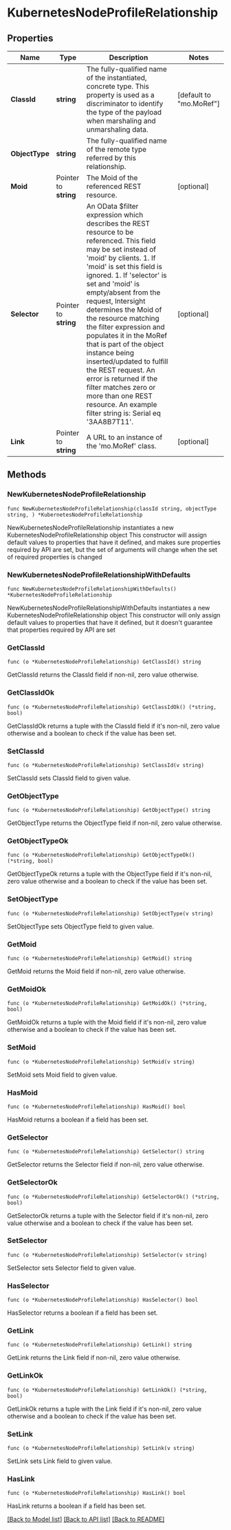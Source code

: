 # KubernetesNodeProfileRelationship

## Properties

Name | Type | Description | Notes
------------ | ------------- | ------------- | -------------
**ClassId** | **string** | The fully-qualified name of the instantiated, concrete type. This property is used as a discriminator to identify the type of the payload when marshaling and unmarshaling data. | [default to "mo.MoRef"]
**ObjectType** | **string** | The fully-qualified name of the remote type referred by this relationship. | 
**Moid** | Pointer to **string** | The Moid of the referenced REST resource. | [optional] 
**Selector** | Pointer to **string** | An OData $filter expression which describes the REST resource to be referenced. This field may be set instead of &#39;moid&#39; by clients. 1. If &#39;moid&#39; is set this field is ignored. 1. If &#39;selector&#39; is set and &#39;moid&#39; is empty/absent from the request, Intersight determines the Moid of the resource matching the filter expression and populates it in the MoRef that is part of the object instance being inserted/updated to fulfill the REST request. An error is returned if the filter matches zero or more than one REST resource. An example filter string is: Serial eq &#39;3AA8B7T11&#39;. | [optional] 
**Link** | Pointer to **string** | A URL to an instance of the &#39;mo.MoRef&#39; class. | [optional] 

## Methods

### NewKubernetesNodeProfileRelationship

`func NewKubernetesNodeProfileRelationship(classId string, objectType string, ) *KubernetesNodeProfileRelationship`

NewKubernetesNodeProfileRelationship instantiates a new KubernetesNodeProfileRelationship object
This constructor will assign default values to properties that have it defined,
and makes sure properties required by API are set, but the set of arguments
will change when the set of required properties is changed

### NewKubernetesNodeProfileRelationshipWithDefaults

`func NewKubernetesNodeProfileRelationshipWithDefaults() *KubernetesNodeProfileRelationship`

NewKubernetesNodeProfileRelationshipWithDefaults instantiates a new KubernetesNodeProfileRelationship object
This constructor will only assign default values to properties that have it defined,
but it doesn't guarantee that properties required by API are set

### GetClassId

`func (o *KubernetesNodeProfileRelationship) GetClassId() string`

GetClassId returns the ClassId field if non-nil, zero value otherwise.

### GetClassIdOk

`func (o *KubernetesNodeProfileRelationship) GetClassIdOk() (*string, bool)`

GetClassIdOk returns a tuple with the ClassId field if it's non-nil, zero value otherwise
and a boolean to check if the value has been set.

### SetClassId

`func (o *KubernetesNodeProfileRelationship) SetClassId(v string)`

SetClassId sets ClassId field to given value.


### GetObjectType

`func (o *KubernetesNodeProfileRelationship) GetObjectType() string`

GetObjectType returns the ObjectType field if non-nil, zero value otherwise.

### GetObjectTypeOk

`func (o *KubernetesNodeProfileRelationship) GetObjectTypeOk() (*string, bool)`

GetObjectTypeOk returns a tuple with the ObjectType field if it's non-nil, zero value otherwise
and a boolean to check if the value has been set.

### SetObjectType

`func (o *KubernetesNodeProfileRelationship) SetObjectType(v string)`

SetObjectType sets ObjectType field to given value.


### GetMoid

`func (o *KubernetesNodeProfileRelationship) GetMoid() string`

GetMoid returns the Moid field if non-nil, zero value otherwise.

### GetMoidOk

`func (o *KubernetesNodeProfileRelationship) GetMoidOk() (*string, bool)`

GetMoidOk returns a tuple with the Moid field if it's non-nil, zero value otherwise
and a boolean to check if the value has been set.

### SetMoid

`func (o *KubernetesNodeProfileRelationship) SetMoid(v string)`

SetMoid sets Moid field to given value.

### HasMoid

`func (o *KubernetesNodeProfileRelationship) HasMoid() bool`

HasMoid returns a boolean if a field has been set.

### GetSelector

`func (o *KubernetesNodeProfileRelationship) GetSelector() string`

GetSelector returns the Selector field if non-nil, zero value otherwise.

### GetSelectorOk

`func (o *KubernetesNodeProfileRelationship) GetSelectorOk() (*string, bool)`

GetSelectorOk returns a tuple with the Selector field if it's non-nil, zero value otherwise
and a boolean to check if the value has been set.

### SetSelector

`func (o *KubernetesNodeProfileRelationship) SetSelector(v string)`

SetSelector sets Selector field to given value.

### HasSelector

`func (o *KubernetesNodeProfileRelationship) HasSelector() bool`

HasSelector returns a boolean if a field has been set.

### GetLink

`func (o *KubernetesNodeProfileRelationship) GetLink() string`

GetLink returns the Link field if non-nil, zero value otherwise.

### GetLinkOk

`func (o *KubernetesNodeProfileRelationship) GetLinkOk() (*string, bool)`

GetLinkOk returns a tuple with the Link field if it's non-nil, zero value otherwise
and a boolean to check if the value has been set.

### SetLink

`func (o *KubernetesNodeProfileRelationship) SetLink(v string)`

SetLink sets Link field to given value.

### HasLink

`func (o *KubernetesNodeProfileRelationship) HasLink() bool`

HasLink returns a boolean if a field has been set.


[[Back to Model list]](../README.md#documentation-for-models) [[Back to API list]](../README.md#documentation-for-api-endpoints) [[Back to README]](../README.md)


